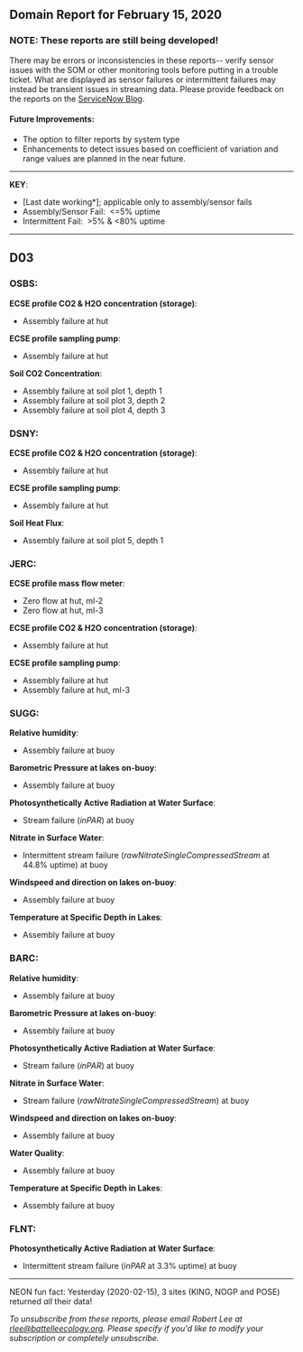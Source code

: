 ## Domain Report for February 15, 2020


### NOTE: These reports are still being developed!
There may be errors or inconsistencies in these reports-- verify sensor issues with the SOM or other monitoring tools before putting in a trouble ticket. What are displayed as sensor failures or intermittent failures may instead be transient issues in streaming data.
Please provide feedback on the reports on the [ServiceNow Blog](https://neon.service-now.com/community?id=community_blog&sys_id=9b4fbe8adbed734017ecf9041d9619be).

#### Future Improvements: 
 - The option to filter reports by system type 
 - Enhancements to detect issues based on coefficient of variation and range values are planned in the near future.

***

**KEY**:

 - [Last date working*]; applicable only to assembly/sensor fails
 - Assembly/Sensor Fail:&nbsp;&nbsp;<=5% uptime
 - Intermittent Fail:&nbsp;&nbsp;>5% & <80% uptime

***
## D03

### OSBS:

**ECSE profile CO2 & H2O concentration (storage)**:
 - Assembly failure at hut

**ECSE profile sampling pump**:
 - Assembly failure at hut

**Soil CO2 Concentration**:
 - Assembly failure at soil plot 1, depth 1
 - Assembly failure at soil plot 3, depth 2
 - Assembly failure at soil plot 4, depth 3

### DSNY:

**ECSE profile CO2 & H2O concentration (storage)**:
 - Assembly failure at hut

**ECSE profile sampling pump**:
 - Assembly failure at hut

**Soil Heat Flux**:
 - Assembly failure at soil plot 5, depth 1

### JERC:

**ECSE profile mass flow meter**:
 - Zero flow at hut, ml-2
 - Zero flow at hut, ml-3

**ECSE profile CO2 & H2O concentration (storage)**:
 - Assembly failure at hut

**ECSE profile sampling pump**:
 - Assembly failure at hut
 - Assembly failure at hut, ml-3

### SUGG:

**Relative humidity**:
 - Assembly failure at buoy

**Barometric Pressure at lakes on-buoy**:
 - Assembly failure at buoy

**Photosynthetically Active Radiation at Water Surface**:
 - Stream failure (_inPAR_) at buoy

**Nitrate in Surface Water**:
 - Intermittent stream failure (_rawNitrateSingleCompressedStream_ at 44.8% uptime) at buoy

**Windspeed and direction on lakes on-buoy**:
 - Assembly failure at buoy

**Temperature at Specific Depth in Lakes**:
 - Assembly failure at buoy

### BARC:

**Relative humidity**:
 - Assembly failure at buoy

**Barometric Pressure at lakes on-buoy**:
 - Assembly failure at buoy

**Photosynthetically Active Radiation at Water Surface**:
 - Stream failure (_inPAR_) at buoy

**Nitrate in Surface Water**:
 - Stream failure (_rawNitrateSingleCompressedStream_) at buoy

**Windspeed and direction on lakes on-buoy**:
 - Assembly failure at buoy

**Water Quality**:
 - Assembly failure at buoy

**Temperature at Specific Depth in Lakes**:
 - Assembly failure at buoy

### FLNT:

**Photosynthetically Active Radiation at Water Surface**:
 - Intermittent stream failure (_inPAR_ at 3.3% uptime) at buoy

***
NEON fun fact: Yesterday (2020-02-15), 3 sites (KING, NOGP and POSE) returned _all_ their data!

_To unsubscribe from these reports, please email Robert Lee at rlee@battelleecology.org. Please specify if you'd like to modify your subscription or completely unsubscribe._
